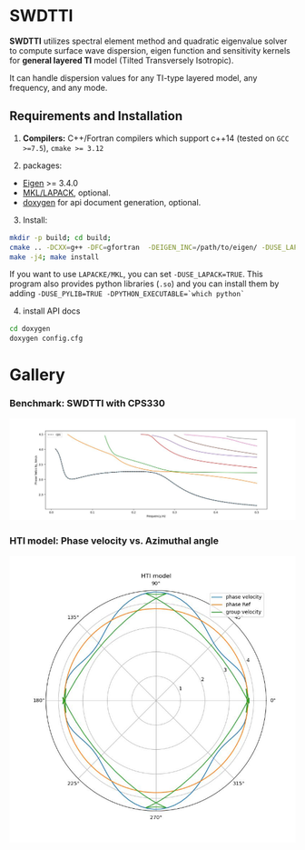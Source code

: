 # SWDTTI
**SWDTTI** utilizes spectral element method and quadratic eigenvalue solver to compute surface wave dispersion, eigen function and sensitivity kernels for **general layered TI** model (Tilted Transversely Isotropic).

It can handle dispersion values for any TI-type layered model, any frequency, and any mode.

## Requirements and Installation
1. **Compilers:** C++/Fortran compilers which support c++14 (tested on `GCC >=7.5`), `cmake >= 3.12`

2. packages:
* [Eigen](https://eigen.tuxfamily.org/index.php?title=Main_Page) >= 3.4.0
* [MKL/LAPACK](https://www.netlib.org/lapack/lapacke.html), optional.
* [doxygen](https://www.doxygen.nl/) for api document generation, optional.

3. Install:
```bash
mkdir -p build; cd build;
cmake .. -DCXX=g++ -DFC=gfortran  -DEIGEN_INC=/path/to/eigen/ -DUSE_LAPACK=FALSE
make -j4; make install 
```
If you want to use `LAPACKE/MKL`, you can set `-DUSE_LAPACK=TRUE`. This program also provides python libraries (`.so`) and you can install them by adding ```-DUSE_PYLIB=TRUE -DPYTHON_EXECUTABLE=`which python` ```

4. install API docs
```bash
cd doxygen
doxygen config.cfg
```

# Gallery
### Benchmark: SWDTTI with CPS330
![image](example//rayleigh/phase.jpg)
### HTI model: Phase velocity vs. Azimuthal angle
![image](example/tti/group-direc.jpg)

